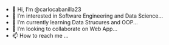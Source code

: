 - 👋 Hi, I’m @carlocabanilla23
- 👀 I’m interested in Software Engineering and Data Science...
- 🌱 I’m currently learning Data Strucures and OOP...
- 💞️ I’m looking to collaborate on Web App...
- 📫 How to reach me ...

<!---
carlocabanilla23/carlocabanilla23 is a ✨ special ✨ repository because its `README.md` (this file) appears on your GitHub profile.
You can click the Preview link to take a look at your changes.
--->
